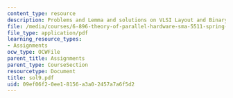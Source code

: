 ```yaml
---
content_type: resource
description: Problems and Lemma and solutions on VLSI Layout and Binary Tree.
file: /media/courses/6-896-theory-of-parallel-hardware-sma-5511-spring-2004/09ef06f20ee18156a3a02457a7a6f5d2_sol9.pdf
file_type: application/pdf
learning_resource_types:
- Assignments
ocw_type: OCWFile
parent_title: Assignments
parent_type: CourseSection
resourcetype: Document
title: sol9.pdf
uid: 09ef06f2-0ee1-8156-a3a0-2457a7a6f5d2
---
```

